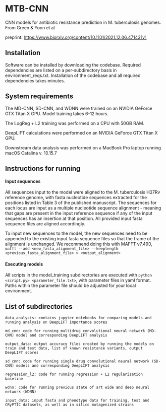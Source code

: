 # MTB-CNN
CNN models for antibiotic resistance prediction in M. tuberculosis genomes. From Green &amp; Yoon et al 

preprint: https://www.biorxiv.org/content/10.1101/2021.12.06.471431v1

## Installation

Software can be installed by downloading the codebase. Required dependencies are listed on a per-subdirectory basis in environment_reqs.txt. Installation of the codebase and all required dependencies takes minutes.

## System requirements

The MD-CNN, SD-CNN, and WDNN were trained on an NVIDIA GeForce GTX Titan X GPU. Model training takes 6-12 hours. 

The LogReg + L2 training was performed on a CPU with 50GB RAM.

DeepLIFT calculations were performed on an NVIDIA GeForce GTX Titan X GPU.

Downstream data analysis was performed on a MacBook Pro laptop running macOS Catalina v. 10.15.7

## Instructions for running

#### Input sequences

All sequences input to the model were aligned to the M. tuberculosis H37Rv reference genome, with fasta nucleotide sequences extracted for the positions listed in Table 3 of the published manuscript. The sequences for each locus are input as a multiple nucleotide sequence alignment - meaning that gaps are present in the input reference sequence if any of the input sequences has an insertion at that position. All provided input fasta sequence files are aligned accordingly.

To input new sequences to the model, the new sequences need to be appended to the existing input fasta sequence files so that the frame of the alignment is unchanged. We recommend doing this with MAFFT v7.490, `mafft --add <new_fasta_alignment_file> --keeplength <previous_fasta_alignment_file> > <output_alignment>`

#### Executing models

All scripts in the model_training subdirectories are executed with `python <script.py> <parameter_file.txt>`, with parameter files in yaml format. Paths within the parameter file should be adjusted for your local environment. 

## List of subdirectories
```
data_analysis: contains jupyter notebooks for comparing models and running analysis on DeepLIFT importance scores

md_cnn: code for running multidrug convolutional neural network (MD-CNN) model and corresponding DeepLIFT analysis

output_data: output accuracy files created by running the models on train and test data, list of known resistance variants, output DeepLIFT scores

sd_cnn: code for running single drug convolutional neural network (SD-CNN) models and corresponding DeepLIFT analysis

regression_l2: code for running regression + L2 regularization baseline

wdnn: code for running previous state of art wide and deep neural network (WDNN)

input_data: input fasta and phenotype data for training, test and CRyPTIC datasets, as well as in silico mutagenized strains

```

